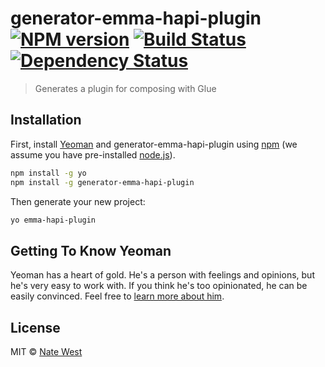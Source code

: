 # generator-emma-hapi-plugin [![NPM version][npm-image]][npm-url] [![Build Status][travis-image]][travis-url] [![Dependency Status][daviddm-image]][daviddm-url]
> Generates a plugin for composing with Glue

## Installation

First, install [Yeoman](http://yeoman.io) and generator-emma-hapi-plugin using [npm](https://www.npmjs.com/) (we assume you have pre-installed [node.js](https://nodejs.org/)).

```bash
npm install -g yo
npm install -g generator-emma-hapi-plugin
```

Then generate your new project:

```bash
yo emma-hapi-plugin
```

## Getting To Know Yeoman

Yeoman has a heart of gold. He&#39;s a person with feelings and opinions, but he&#39;s very easy to work with. If you think he&#39;s too opinionated, he can be easily convinced. Feel free to [learn more about him](http://yeoman.io/).

## License

MIT © [Nate West]()


[npm-image]: https://badge.fury.io/js/generator-emma-hapi-plugin.svg
[npm-url]: https://npmjs.org/package/generator-emma-hapi-plugin
[travis-image]: https://travis-ci.org/emmadev/generator-emma-hapi-plugin.svg?branch=master
[travis-url]: https://travis-ci.org/emmadev/generator-emma-hapi-plugin
[daviddm-image]: https://david-dm.org/emmadev/generator-emma-hapi-plugin.svg?theme=shields.io
[daviddm-url]: https://david-dm.org/emmadev/generator-emma-hapi-plugin
